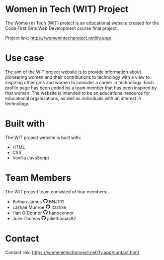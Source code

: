 # Women in Tech (WIT) Project
The Women in Tech (WIT) project is an educational website created for the Code First Girls Web Development course final project. 

Project link: https://womenintechproject.netlify.app/

# Use case
The aim of the WIT project website is to provide information about pioneering women and their contributions to technology with a view to inspiring other girls and women to consider a career in technology. Each profile page has been coded by a team member that has been inspired by that woman. The website is intended to be an educational resource for educational organisations, as well as individuals with an interest in technology.

# Built with
The WIT project website is built with:
- HTML
- CSS
- Vanilla JavaScript

# Team Members
The WIT project team consisted of four members: 
- Bethan James <img src="https://github.com/devicons/devicon/blob/master/icons/github/github-original.svg" width="15" height="15"> BNJ101
- Lashae Munroe <img src="https://github.com/devicons/devicon/blob/master/icons/github/github-original.svg" width="15" height="15"> itzshxe
- Han O'Connor  <img src="https://github.com/devicons/devicon/blob/master/icons/github/github-original.svg" width="15" height="15"> hanoconnor
- Julie Thomas <img src="https://github.com/devicons/devicon/blob/master/icons/github/github-original.svg" width="15" height="15"> juliethomas82

# Contact
Contact link: https://womenintechproject.netlify.app/contact.html
